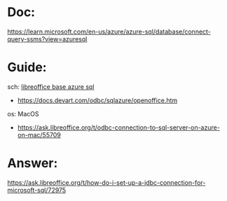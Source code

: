# Doc:
https://learn.microsoft.com/en-us/azure/azure-sql/database/connect-query-ssms?view=azuresql

# Guide:
sch: [libreoffice base azure sql](https://www.google.com/search?q=libreoffice+base+azure+sql)
- https://docs.devart.com/odbc/sqlazure/openoffice.htm

os: MacOS
- https://ask.libreoffice.org/t/odbc-connection-to-sql-server-on-azure-on-mac/55709

# Answer:
https://ask.libreoffice.org/t/how-do-i-set-up-a-jdbc-connection-for-microsoft-sql/72975